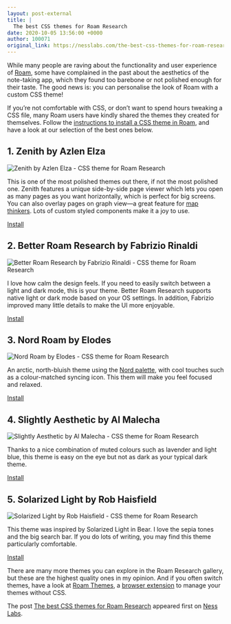 ```yaml
---
layout: post-external
title: |
  The best CSS themes for Roam Research
date: 2020-10-05 13:56:00 +0000
author: 100071
original_link: https://nesslabs.com/the-best-css-themes-for-roam-research?utm_source=rss&utm_medium=rss&utm_campaign=the-best-css-themes-for-roam-research
---
```


While many people are raving about the functionality and user experience of [Roam](https://nesslabs.com/roam-research), some have complained in the past about the aesthetics of the note-taking app, which they found too barebone or not polished enough for their taste. The good news is: you can personalise the look of Roam with a custom CSS theme!

If you’re not comfortable with CSS, or don’t want to spend hours tweaking a CSS file, many Roam users have kindly shared the themes they created for themselves. Follow the [instructions to install a CSS theme in Roam](https://nesslabs.com/roam-research-themes-custom-styling-css), and have a look at our selection of the best ones below.

## 1. Zenith by Azlen Elza

![Zenith by Azlen Elza - CSS theme for Roam Research](https://nesslabs.com/wp-content/uploads/2020/10/zenith-theme-for-roam-research-1024x571.png)

This is one of the most polished themes out there, if not the most polished one. Zenith features a unique side-by-side page viewer which lets you open as many pages as you want horizontally, which is perfect for big screens. You can also overlay pages on graph view—a great feature for [map thinkers](https://nesslabs.com/mental-atlas). Lots of custom styled components make it a joy to use.

[Install](https://github.com/azlen/roam-themes)

## 2. Better Roam Research by Fabrizio Rinaldi

![Better Roam Research by Fabrizio Rinaldi - CSS theme for Roam Research](https://nesslabs.com/wp-content/uploads/2020/10/better-roam-research-theme-1024x810.png)

I love how calm the design feels. If you need to easily switch between a light and dark mode, this is your theme. Better Roam Research supports native light or dark mode based on your OS settings. In addition, Fabrizio improved many little details to make the UI more enjoyable.

[Install](https://github.com/linuz90/better-roam-research)

## 3. Nord Roam by Elodes

![Nord Roam by Elodes - CSS theme for Roam Research](https://nesslabs.com/wp-content/uploads/2020/10/nord-roam-theme-1024x577.jpeg)

An arctic, north-bluish theme using the [Nord palette](https://github.com/arcticicestudio/nord), with cool touches such as a colour-matched syncing icon. This them will make you feel focused and relaxed.

[Install](https://textuploader.com/1qznx)

## 4. Slightly Aesthetic by Al Malecha

![Slightly Aesthetic by Al Malecha - CSS theme for Roam Research](https://nesslabs.com/wp-content/uploads/2020/10/slightly-aesthtic-roam-theme-1024x498.png)

Thanks to a nice combination of muted colours such as lavender and light blue, this theme is easy on the eye but not as dark as your typical dark theme.

[Install](https://github.com/allymalecha/slightly-aesthetic-roam-theme)

## 5. Solarized Light by Rob Haisfield

![Solarized Light by Rob Haisfield - CSS theme for Roam Research](https://nesslabs.com/wp-content/uploads/2020/10/solarized-light-roam-theme-1024x508.jpeg)

This theme was inspired by Solarized Light in Bear. I love the sepia tones and the big search bar. If you do lots of writing, you may find this theme particularly comfortable.

[Install](https://github.com/classicrob/Current-themes/blob/master/Solarized#20Light)

There are many more themes you can explore in the Roam Research gallery, but these are the highest quality ones in my opinion. And if you often switch themes, have a look at [Roam Themes](https://roamthemes.io/), a [browser extension](https://nesslabs.com/browser-extensions-roam-research) to manage your themes without CSS.

The post [The best CSS themes for Roam Research](https://nesslabs.com/the-best-css-themes-for-roam-research) appeared first on [Ness Labs](https://nesslabs.com).
